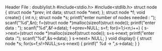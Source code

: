 Header File : doublylist.h
#include<stdio.h>
#include<stdlib.h>
struct node
{
 struct node *prev;
 int data;
 struct node *next;
};
struct node *f;
void create()
{
 int n,i;
 struct node *s;
 printf("enter number of nodes needed : ");
 scanf("%d",&n);
 f=(struct node *)malloc(sizeof(struct node));
 printf("enter data : ");
 scanf("%d",&f->data);
 f->prev=NULL;
 s=f;
 for(i=1;i<n;i++)
 {
 s->next=(struct node *)malloc(sizeof(struct node));  s=s->next;
 printf("enter data :");
 scanf("%d",&s->data);
 }
 s->next= NULL;
}
void display()
{
 struct node *s;
 for(s=f;s!=NULL;s=s->next)
 {
 printf(" %d -> ",s->data);
 }
} 
